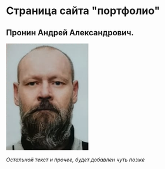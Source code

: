 # Страница сайта "портфолио" 
## Пронин Андрей Александрович.
![мое фото](./Foto.jpg)

_Остальной текст и прочее, будет добавлен чуть позже_
